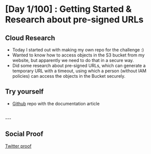 
# [Day 1/100] : Getting Started & Research about pre-signed URLs

## Cloud Research

- Today I started out with making my own repo for the challenge :)
- Wanted to know how to access objects in the S3 bucket from my website, but apparently we need to do that in a secure way.
- Did some research about pre-signed URLs, which can generate a temporary URL with a timeout, using which a person (without IAM policies) can access the objects in the Bucket securely.


## Try yourself

- [Github](https://github.com/shivanishingne/AWS-S3-Secure-File-Upload) repo with the documentation article


</br>
---
</br>

## Social Proof

[Twitter proof](https://twitter.com/ImperfectShishi)


